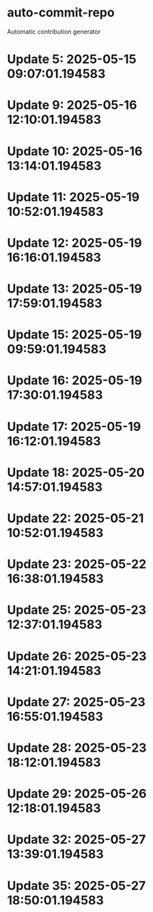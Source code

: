 # auto-commit-repo

Automatic contribution generator

# Update 5: 2025-05-15 09:07:01.194583

# Update 9: 2025-05-16 12:10:01.194583

# Update 10: 2025-05-16 13:14:01.194583

# Update 11: 2025-05-19 10:52:01.194583

# Update 12: 2025-05-19 16:16:01.194583

# Update 13: 2025-05-19 17:59:01.194583

# Update 15: 2025-05-19 09:59:01.194583

# Update 16: 2025-05-19 17:30:01.194583

# Update 17: 2025-05-19 16:12:01.194583

# Update 18: 2025-05-20 14:57:01.194583

# Update 22: 2025-05-21 10:52:01.194583

# Update 23: 2025-05-22 16:38:01.194583

# Update 25: 2025-05-23 12:37:01.194583

# Update 26: 2025-05-23 14:21:01.194583

# Update 27: 2025-05-23 16:55:01.194583

# Update 28: 2025-05-23 18:12:01.194583

# Update 29: 2025-05-26 12:18:01.194583

# Update 32: 2025-05-27 13:39:01.194583

# Update 35: 2025-05-27 18:50:01.194583
